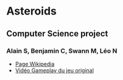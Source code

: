 # Asteroids
## Computer Science project
### Alain S, Benjamin C, Swann M, Léo N

- [Page Wikipedia](https://fr.wikipedia.org/wiki/Asteroids)
- [Vidéo Gameplay du jeu original](https://www.youtube.com/watch?v=i-Gs01omJyI)
